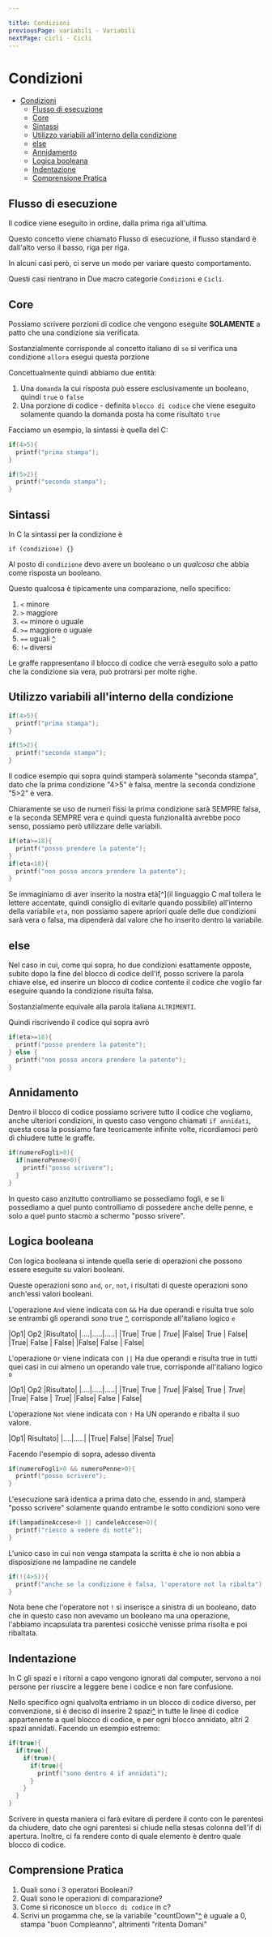 ```yaml
---

title: Condizioni
previousPage: variabili - Variabili
nextPage: cicli - Cicli
---
```

# Condizioni 

- [Condizioni](#condizioni)
  - [Flusso di esecuzione](#flusso-di-esecuzione)
  - [Core](#core)
  - [Sintassi](#sintassi)
  - [Utilizzo variabili all'interno della condizione](#utilizzo-variabili-allinterno-della-condizione)
  - [else](#else)
  - [Annidamento](#annidamento)
  - [Logica booleana](#logica-booleana)
  - [Indentazione](#indentazione)
  - [Comprensione Pratica](#comprensione-pratica)

## Flusso di esecuzione

Il codice viene eseguito in ordine, dalla prima riga all'ultima.

Questo concetto viene chiamato Flusso di esecuzione, il flusso standard è dall'alto verso il basso, riga per riga.

In alcuni casi però, ci serve un modo per variare questo comportamento.

Questi casi rientrano in Due macro categorie `Condizioni` e `Cicli`.

## Core

Possiamo scrivere porzioni di codice che vengono eseguite **SOLAMENTE** a patto che una condizione sia verificata.

Sostanzialmente corrisponde al concetto italiano di `se` si verifica una condizione `allora` esegui questa porzione

Concettualmente quindi abbiamo due entità:
 
1. Una `domanda` la cui risposta può essere esclusivamente un booleano, quindi `true` o `false`
2. Una porzione di codice - definita `blocco di codice` che viene eseguito solamente quando la domanda posta ha come risultato `true`

Facciamo un esempio, la sintassi è quella del C:

```cpp
if(4>5){
  printf("prima stampa");
}

if(5>2){
  printf("seconda stampa");
}
```

## Sintassi

In C la sintassi per la condizione è 
```
if (condizione) {}
```

Al posto di `condizione` devo avere un booleano o un *qualcosa* che abbia come risposta un booleano.

Questo qualcosa è tipicamente una comparazione, nello specifico:

  1. `<`   minore
  2. `>`   maggiore
  3. `<=`  minore o uguale
  4. `>=`  maggiore o uguale
  5. `==`  uguali [^](#noGo, "ricordiamo che un singolo uguale indica una ASSEGNAZIONE, si è quindi deciso di usarne due per indicare il significato matematico")
  6. `!=`  diversi

Le graffe rappresentano il blocco di codice che verrà eseguito solo a patto che la condizione sia vera, può protrarsi per molte righe.

## Utilizzo variabili all'interno della condizione

```cpp
if(4>5){
  printf("prima stampa");
}

if(5>2){
  printf("seconda stampa");
}
```

Il codice esempio qui sopra quindi stamperà solamente "seconda stampa", dato che la prima condizione "4>5" è falsa, mentre la seconda condizione "5>2" è vera.

Chiaramente se uso de numeri fissi la prima condizione sarà SEMPRE falsa, e la seconda SEMPRE vera e quindi questa funzionalità avrebbe poco senso, possiamo però utilizzare delle variabili.

```cpp
if(eta>=18){
  printf("posso prendere la patente");
}
if(eta<18){
  printf("non posso ancora prendere la patente");
}
```

Se immaginiamo di aver inserito la nostra età[^](il linguaggio C mal tollera le lettere accentate, quindi consiglio di evitarle quando possibile) all'interno della variabile `eta`, non possiamo sapere apriori quale delle due condizioni sarà vera o falsa, ma dipenderà dal valore che ho inserito dentro la variabile.

## else

Nel caso in cui, come qui sopra, ho due condizioni esattamente opposte, subito dopo la fine del blocco di codice dell'if, posso scrivere la parola chiave else, ed inserire un blocco di codice contente il codice che voglio far eseguire quando la condizione risulta falsa.

Sostanzialmente equivale alla parola italiana `ALTRIMENTI`.

Quindi riscrivendo il codice qui sopra avrò

```cpp
if(eta>=18){
  printf("posso prendere la patente");
} else {
  printf("non posso ancora prendere la patente");
}
```

## Annidamento

Dentro il blocco di codice possiamo scrivere tutto il codice che vogliamo, anche ulteriori condizioni, in questo caso vengono chiamati `if annidati`, questa cosa la possiamo fare teoricamente infinite volte, ricordiamoci però di chiudere tutte le graffe.

```cpp
if(numeroFogli>0){
  if(numeroPenne>0){
    printf("posso scrivere");
  }
}

```
In questo caso anzitutto controlliamo se possediamo fogli, e se li possediamo a quel punto controlliamo di possedere anche delle penne, e solo a quel punto stacmo a schermo "posso srivere".

## Logica booleana

Con logica booleana si intende quella serie di operazioni che possono essere eseguite su valori booleani.

Queste operazioni sono `and`, `or`, `not`, i risultati di queste operazioni sono anch'essi valori booleani.

L'operazione `And` viene indicata con `&&` Ha due operandi e risulta true solo se entrambi gli operandi sono true [^](#noGo "il tipo di tabelle qui di seguito prendono il nome di tabelle di verità"), corrisponde all'italiano logico `e`

|Op1|  Op2 |Risultato|
|....|.....|.....|
|True| True | *True*|
|False| True | False|
|True| False | False|
|False| False | False|

L'operazione `Or` viene indicata con `||` Ha due operandi e risulta true in tutti quei casi in cui almeno un operando vale true, corrisponde all'italiano logico `o`

|Op1|  Op2 |Risultato|
|....|.....|.....|
|True| True | *True*|
|False| True | *True*|
|True| False | *True*|
|False| False | False|

L'operazione `Not` viene indicata con `!` Ha UN operando e ribalta il suo valore.

|Op1| Risultato|
|....|.....|
|True|  False|
|False|  *True*|

Facendo l'esempio di sopra, adesso diventa

```cpp
if(numeroFogli>0 && numeroPenne>0){
  printf("posso scrivere");
}
```
L'esecuzione sarà identica a prima dato che, essendo in and,  stamperà "posso scrivere" solamente quando entrambe le sotto condizioni sono vere
```cpp
if(lampadineAccese>0 || candeleAccese>0){
  printf("riesco a vedere di notte");
}
```
L'unico caso in cui non venga stampata la scritta è che io non abbia a disposizione ne lampadine ne candele

```cpp
if(!(4>5)){
  printf("anche se la condizione è falsa, l'operatore not la ribalta");
}
```
Nota bene che l'operatore not `!` si inserisce a sinistra di un booleano, dato che in questo caso non avevamo un booleano ma una operazione, l'abbiamo incapsulata tra parentesi cosicchè venisse prima risolta e poi ribaltata.

## Indentazione

In C gli spazi e i ritorni a capo vengono ignorati dal computer, servono a noi persone per riuscire a leggere bene i codice e non fare confusione.

Nello specifico ogni qualvolta entriamo in un blocco di codice diverso, per convenzione, si è deciso di inserire 2 spazi[^](#noGo "alcuni utilizzano 4 spazi, altri utilizzano il tasto tabulatore. Al netto della quantità esatta che, a patto si sia consistenti, può variare. Un pò di spazio và lasciato") in tutte le linee di codice appartenente a quel blocco di codice, e per ogni blocco annidato, altri 2 spazi annidati.
Facendo un esempio estremo:

```cpp
if(true){
  if(true){
    if(true){
      if(true){
        printf("sono dentro 4 if annidati");
      }
    }
  }
}
```
Scrivere in questa maniera ci farà evitare di perdere il conto con le parentesi da chiudere, dato che ogni parentesi si chiude nella stesas colonna dell'if di apertura.
Inoltre, ci fa rendere conto di quale elemento è dentro quale blocco di codice. 

## Comprensione Pratica

1. Quali sono i 3 operatori Booleani?
2. Quali sono le operazioni di comparazione?
3. Come si riconosce un `blocco di codice` in c?
4. Scrivi un progamma che, se la variabile "countDown"[^](#noGo "Per adesso assegna tu un valore") è uguale a 0, stampa "buon Compleanno", altrimenti "ritenta Domani"